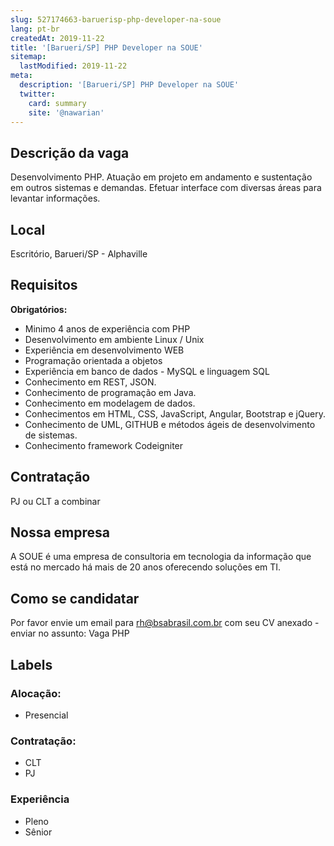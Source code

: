```yaml
---
slug: 527174663-baruerisp-php-developer-na-soue
lang: pt-br
createdAt: 2019-11-22
title: '[Barueri/SP] PHP Developer na SOUE'
sitemap:
  lastModified: 2019-11-22
meta:
  description: '[Barueri/SP] PHP Developer na SOUE'
  twitter:
    card: summary
    site: '@nawarian'
---
```

<!--
==================================================
POR FAVOR, SÓ POSTE SE A VAGA FOR PARA DESENVOLVEDOR(A) PHP!

Não faça distinção de gênero no titulo da vaga.

Use: "PHP Developer" ao invés de "Desenvolvedor PHP" \o/

Exemplo: `[São Paulo/SP] PHP Developer na Nome da Empresa`

Evite fugir do padrão, isso só dá trabalho aos administradores,
pois os títulos são padronizados.
==================================================
-->

## Descrição da vaga

Desenvolvimento PHP. Atuação em projeto em andamento e sustentação em outros sistemas e demandas. Efetuar interface com diversas áreas para levantar informações.

## Local

Escritório, Barueri/SP - Alphaville

## Requisitos

**Obrigatórios:**
- Minimo 4 anos de experiência com PHP 
- Desenvolvimento em ambiente Linux / Unix 
- Experiência em desenvolvimento WEB
- Programação orientada a objetos
- Experiência em banco de dados - MySQL e linguagem SQL
- Conhecimento em REST, JSON. 
- Conhecimento de programação em Java. 
- Conhecimento em modelagem de dados. 
- Conhecimentos em HTML, CSS, JavaScript, Angular, Bootstrap e jQuery. 
- Conhecimento de UML, GITHUB e métodos ágeis de desenvolvimento de sistemas.
- Conhecimento framework Codeigniter

## Contratação

PJ ou CLT a combinar

## Nossa empresa

A SOUE é uma empresa de consultoria em tecnologia da informação que está no mercado há mais de 20 anos oferecendo soluções em TI.

## Como se candidatar

Por favor envie um email para rh@bsabrasil.com.br com seu CV anexado - enviar no assunto: Vaga PHP

## Labels

<!-- Escolha abaixo, apague as que não fizerem sentido: -->
### Alocação:
- Presencial

### Contratação:
- CLT
- PJ

### Experiência
- Pleno
- Sênior
